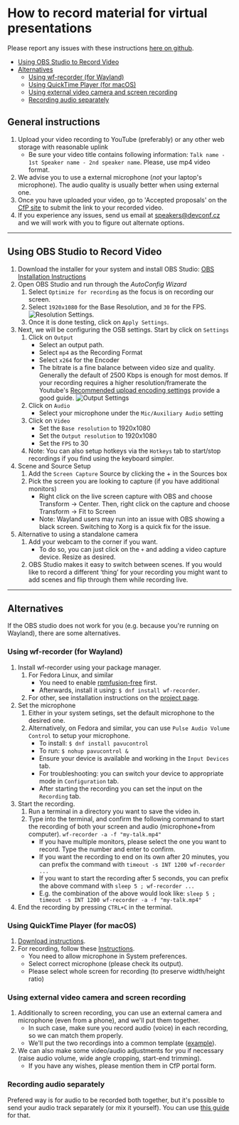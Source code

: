 # How to record material for virtual presentations

Please report any issues with these instructions [here on github](https://github.com/devconfcz/virtual-presentations/issues).


  - [Using OBS Studio to Record Video](#using-obs-studio-to-record-video)
  - [Alternatives](#alternatives)
    - [Using wf-recorder (for Wayland)](#using-wf-recorder-for-wayland)
    - [Using QuickTime Player (for macOS)](#using-quicktime-player-for-macos)
    - [Using external video camera and screen recording](#using-external-video-camera-and-screen-recording)
    - [Recording audio separately](#recording-audio-separately)

## General instructions

1. Upload your video recording to YouTube (preferably) or any other web storage with reasonable uplink
    - Be sure your video title contains following information: `Talk name - 1st Speaker name - 2nd speaker name`. Please, use mp4 video format.
2. We advise you to use a external microphone (_not_ your laptop's microphone). The audio quality is usually better when using external one.
3. Once you have uploaded your video, go to 'Accepted proposals' on the [CfP site](https://cfp.devconf.info/acceptedproposals/28) to submit the link to your recorded video.
4. If you experience any issues, send us email at [speakers@devconf.cz](speakers@devconf.cz) and we will work with you to figure out alternate options.

_ _ _ _

## Using OBS Studio to Record Video

1. Download the installer for your system and install OBS Studio: [OBS Installation Instructions](https://obsproject.com/wiki/install-instructions)
2. Open OBS Studio and run through the _AutoConfig Wizard_
    1. Select `Optimize for recording` as the focus is on recording our screen.
    2. Select `1920x1080` for the Base Resolution, and `30` for the FPS.
    ![Resolution Settings](./media/resolution_settings.png).
    3. Once it is done testing, click on `Apply Settings`.
3. Next, we will be configuring the OSB settings. Start by click on `Settings`
    1. Click on `Output`
        - Select an output path.
        - Select `mp4` as the Recording Format
        - Select `x264` for the Encoder
        - The bitrate is a fine balance between video size and quality. Generally the default of 2500 Kbps is enough for most demos. If your recording requires a higher resolution/framerate the  Youtube's [Recommended upload encoding settings](https://support.google.com/youtube/answer/1722171) provide a good guide.
        ![Output Settings](./media/output_settings.png)
    2. Click on `Audio`
        - Select your microphone under the `Mic/Auxiliary Audio` setting
    3. Click on `Video`
        - Set the `Base resolution` to 1920x1080
        - Set the `Output resolution` to 1920x1080
        - Set the `FPS` to 30
    4. Note: You can also setup hotkeys via the `Hotkeys` tab to start/stop recordings if you find using the keyboard simpler.
4. Scene and Source Setup
    1. Add the `Screen Capture` Source by clicking the + in the Sources box
    2. Pick the screen you are looking to capture (if you have additional monitors)
        - Right click on the live screen capture with OBS and choose Transform -> Center. Then, right click on the capture and choose Transform -> Fit to Screen
        - Note: Wayland users may run into an issue with OBS showing a black screen. Switching to Xorg is a quick fix for the issue.
5. Alternative to using a standalone camera
    1. Add your webcam to the corner if you want.
        - To do so, you can just click on the `+` and adding a video capture device. Resize as desired.
    2. OBS Studio makes it easy to switch between scenes. If you would like to record a different ‘thing’ for your recording you might want to add scenes and flip through them while recording live.

_ _ _ _

## Alternatives

If the OBS studio does not work for you (e.g. because you're running on Wayland), there are some alternatives.

### Using wf-recorder (for Wayland)

1. Install wf-recorder using your package manager.
    1. For Fedora Linux, and similar
        - You need to enable [rpmfusion-free](https://rpmfusion.org/Configuration) first.
        - Afterwards, install it using: `$ dnf install wf-recorder`.
    2. For other, see installation instructions on the [project page](https://github.com/ammen99/wf-recorder).
2. Set the microphone
    1. Either in your system setings, set the default microphone to the desired one.
    2. Alternatively, on Fedora and similar, you can use `Pulse Audio Volume Control` to setup your microphone.
        - To install: `$ dnf install pavucontrol`
        - To run: `$ nohup pavucontrol &`
        - Ensure your device is available and working in the `Input Devices` tab.
        - For troubleshooting: you can switch your device to appropriate mode in `Configuration` tab.
        - After starting the recording you can set the input on the `Recording` tab.
3. Start the recording.
    1. Run a terminal in a directory you want to save the video in.
    2. Type into the terminal, and confirm the following command to start the recording of both your screen and audio (microphone+from computer).
        `wf-recorder -a -f "my-talk.mp4"`
        - If you have multiple monitors, please select the one you want to record. Type the number and enter to confirm.
        - If you want the recording to end on its own after 20 minutes, you can prefix the command with `timeout -s INT 1200 wf-recorder ... `
        - If you want to start the recording after 5 seconds, you can prefix the above command with `sleep 5 ; wf-recorder ... `
        - E.g. the combination of the above would look like: `sleep 5 ; timeout -s INT 1200 wf-recorder -a -f "my-talk.mp4"`
4. End the recording by pressing `CTRL+C` in the terminal.


### Using QuickTime Player (for macOS)

1. [Download instructions](https://support.apple.com/downloads/quicktime).
2. For recording, follow these [Instructions](https://support.apple.com/en-us/HT208721#quicktime).
    - You need to allow microphone in System preferences.
    - Select correct microphone (please check its output).
    - Please select whole screen for recording (to preserve width/height ratio)

### Using external video camera and screen recording

1. Additionally to screen recording, you can use an external camera and microphone (even from a phone), and we'll put them together.
    - In such case, make sure you record audio (voice) in each recording, so we can match them properly.
    - We'll put the two recordings into a common template ([example](https://www.youtube.com/playlist?list=PLU1vS0speL2Z08BeKSwSqfxPEl3ta5UK3)).
2. We can also make some video/audio adjustments for you if necessary (raise audio volume, wide angle cropping, start-end trimming).
    - If you have any wishes, please mention them in CfP portal form.


### Recording audio separately

Prefered way is for audio to be recorded both together, but it's possible to send your audio track separately (or mix it yourself). You can use [this guide](https://github.com/devconfcz/virtual-presentations/blob/master/Recording-us.md#using-audacity-to-record-audio) for that.
